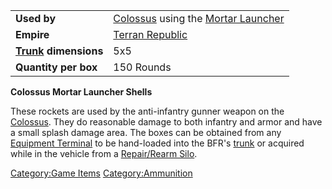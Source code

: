 |                                          |                                                                                         |
|------------------------------------------|-----------------------------------------------------------------------------------------|
| **Used by**                              | [Colossus](Colossus "wikilink") using the [Mortar Launcher](Mortar_Launcher "wikilink") |
| **Empire**                               | [Terran Republic](Terran_Republic "wikilink")                                           |
| **[Trunk](Trunk "wikilink") dimensions** | 5x5                                                                                     |
| **Quantity per box**                     | 150 Rounds                                                                              |

**Colossus Mortar Launcher Shells**

These rockets are used by the anti-infantry gunner weapon on the
[Colossus](Colossus "wikilink"). They do reasonable damage to both
infantry and armor and have a small splash damage area. The boxes can be
obtained from any [Equipment Terminal](Equipment_Terminal "wikilink") to
be hand-loaded into the BFR's [trunk](trunk "wikilink") or acquired
while in the vehicle from a [Repair/Rearm
Silo](Repair/Rearm_Silo "wikilink").

[Category:Game Items](Category:Game_Items "wikilink")
[Category:Ammunition](Category:Ammunition "wikilink")